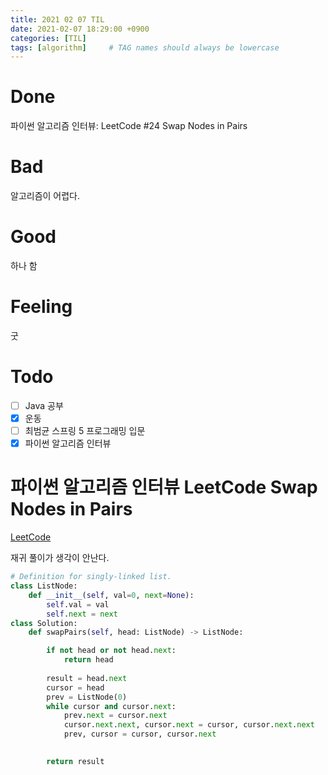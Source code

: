 ```yaml
---
title: 2021 02 07 TIL
date: 2021-02-07 18:29:00 +0900
categories: [TIL]
tags: [algorithm]     # TAG names should always be lowercase
---
```


# Done

파이썬 알고리즘 인터뷰: LeetCode #24 Swap Nodes in Pairs

# Bad

알고리즘이 어렵다.

# Good

하나 함

# Feeling

굿

# Todo

- [ ] Java 공부
- [x] 운동
- [ ] 최범균 스프링 5 프로그래밍 입문
- [x] 파이썬 알고리즘 인터뷰

# 파이썬 알고리즘 인터뷰 LeetCode Swap Nodes in Pairs

[LeetCode](https://leetcode.com/problems/swap-nodes-in-pairs/)

재귀 풀이가 생각이 안난다.

```python
# Definition for singly-linked list.
class ListNode:
    def __init__(self, val=0, next=None):
        self.val = val
        self.next = next
class Solution:
    def swapPairs(self, head: ListNode) -> ListNode:

        if not head or not head.next:
            return head
        
        result = head.next
        cursor = head
        prev = ListNode(0)
        while cursor and cursor.next:
            prev.next = cursor.next
            cursor.next.next, cursor.next = cursor, cursor.next.next
            prev, cursor = cursor, cursor.next
            

        return result

```